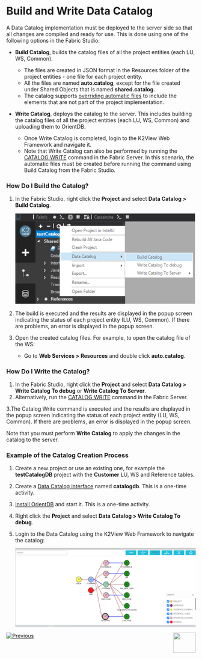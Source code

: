 # Build and Write Data Catalog

A Data Catalog implementation must be deployed to the server side so that all changes are compiled and ready for use. This is done using one of the following options in the Fabric Studio:

* **Build Catalog**, builds the catalog files of all the project entities (each LU, WS, Common). 
  * The files are created in JSON format in the Resources folder of the project entities  - one file for each project entity. 
  * All the files are named **auto.catalog**, except for the file created under Shared Objects that is named **shared.catalog**. 
  * The catalog supports [overriding automatic files](06_override_data_catalog.md) to include the elements that are not part of the project implementation.

* **Write Catalog**, deploys the catalog to the server. This includes building the catalog files of all the project entities (each LU, WS, Common) and uploading them to OrientDB. 
  * Once Write Catalog is completed, login to the K2View Web Framework and navigate it. 
  * Note that Write Catalog can also be performed by running the [CATALOG WRITE](08_catalog_commands.md) command in the Fabric Server. In this scenario, the automatic files must be created before running the command using Build Catalog from the Fabric Studio.

### How Do I Build the Catalog?

1. In the Fabric Studio, right click the **Project** and select **Data Catalog > Build Catalog**. 

   ![image](images/33_05_build.png)

2. The build is executed and the results are displayed in the popup screen indicating the status of each project entity (LU, WS, Common). If there are problems, an error is displayed in the popup screen.

3. Open the created catalog files. For example, to open the catalog file of the WS:

   * Go to **Web Services > Resources** and double click **auto.catalog**.

### How Do I Write the Catalog?

1. In the Fabric Studio, right click the **Project** and select **Data Catalog > Write Catalog To debug** or **Write Catalog To Server**. 
2. Alternatively, run the [CATALOG WRITE](08_catalog_commands.md) command in the Fabric Server.

3.The Catalog Write command is executed and the results are displayed in the popup screen indicating the status of each project entity (LU, WS, Common). If there are problems, an error is displayed in the popup screen.

Note that you must perform **Write Catalog** to apply the changes in the catalog to the server.

### Example of the Catalog Creation Process

1. Create a new project or use an existing one, for example the **testCatalogDB** project with the **Customer** LU, WS and Reference tables.

2. Create a  [Data Catalog interface](04_data_catalog_interface.md) named **catalogdb**. This is a one-time activity.

3. [Install OrientDB](07_OrientDB_setup) and start it. This is a one-time activity.

4. Right click the **Project** and select **Data Catalog > Write Catalog To debug**.

5. Login to the Data Catalog using the K2View Web Framework to navigate the catalog:

   ![image](images/33_01_tree.PNG)



[![Previous](/articles/images/Previous.png)](02_e2e_catalog_creation_process.md)[<img align="right" width="60" height="54" src="/articles/images/Next.png">](04_data_catalog_interface.md) 
